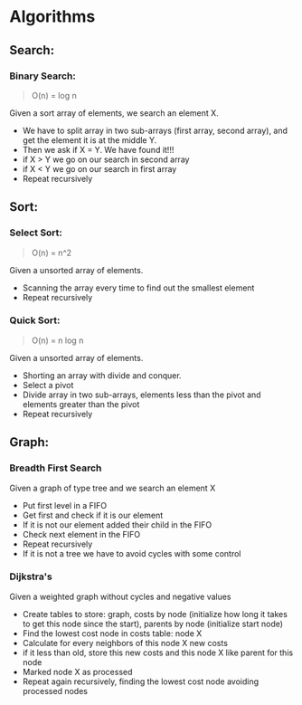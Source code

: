 # Algorithms
## Search:
### Binary Search:  

>O(n) = log n

 Given a sort array of elements, we search an element X.
 - We have to split array in two sub-arrays  (first array, second array), and get the element it is at the middle Y.
 - Then we ask if X = Y. We have found it!!!
 - if X > Y we go on our search in second array
 - if X < Y  we go on our search in first array
 - Repeat recursively

## Sort:
### Select Sort: 
>O(n) = n^2

Given a unsorted array of elements.
 - Scanning the array every time to find out the smallest element
 - Repeat recursively

### Quick Sort: 
>O(n) = n log n

 Given a unsorted array of elements.
 - Shorting an array with divide and conquer.
 - Select a pivot
 - Divide array in two sub-arrays, elements less than the pivot and elements greater than the pivot
 - Repeat recursively
 
 ## Graph:
 
 ### Breadth First Search
 
  Given a graph of type tree and we search an element X
  - Put first level in a FIFO
  - Get first and check if it is our element
  - If it is not our element added their child in the FIFO
  - Check next element in the FIFO
  - Repeat recursively
  - If it is not a tree we have to avoid cycles with some control
 
 
 ### Dijkstra's
  
 Given a weighted graph without cycles and negative values
  - Create tables to store: graph, costs by node (initialize how long it takes to get this node since the start), parents by node (initialize start node)
  - Find the lowest cost node in costs table: node X
  - Calculate for every neighbors of this node X new costs
  - if it less than old, store this new costs and this node X like parent for this node
  - Marked node X as processed
  - Repeat again recursively, finding the lowest cost node avoiding processed nodes
 


